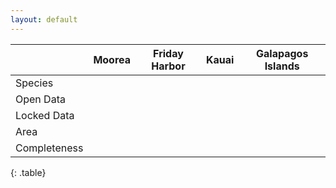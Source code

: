 ```yaml
---
layout: default
---
```



|              | Moorea | Friday Harbor | Kauai | Galapagos Islands |
| ------------ | ------ | ------------- | ----- | ----------------- |
| Species      |        |               |       |                   |
| Open Data    |        |               |       |                   |
| Locked Data  |        |               |       |                   |
| Area         |        |               |       |                   |
| Completeness |        |               |       |                   |

{: .table}
